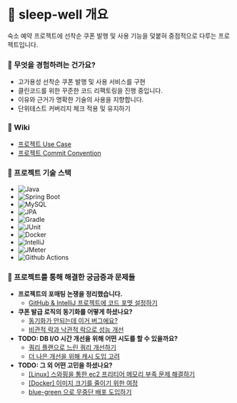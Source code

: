 # 🛌 sleep-well 개요

숙소 예약 프로젝트에 선착순 쿠폰 발행 및 사용 기능을 덫붙혀 중점적으로 다루는 프로젝트입니다.

### 🛌 무엇을 경험하려는 건가요?

- 고가용성 선착순 쿠폰 발행 및 사용 서비스를 구현
- 클린코드를 위한 꾸준한 코드 리팩토링을 진행 중입니다.
- 이유와 근거가 명확한 기술의 사용을 지향합니다.
- 단위테스트 커버리지 체크 적용 및 유지하기

### 🛌 Wiki

- [프로젝트 Use Case](https://github.com/HyoJongPark/sleep-well/wiki/Use-Case)
- [프로젝트 Commit Convention](https://github.com/HyoJongPark/sleep-well/wiki/Commit-Convention)

### 🛌 프로젝트 기술 스택

- ![Java](https://img.shields.io/badge/Java-17-007396?logo=java)
- ![Spring Boot](https://img.shields.io/badge/Spring%20Boot-3.2.5-6DB33F?logo=spring%20boot&logoColor=6DB33F)
- ![MySQL](https://img.shields.io/badge/MySQL-8.0-4479A1?logo=mysql&logoColor=4479A1)
- ![JPA](https://img.shields.io/badge/JPA-3.2.5-000000?logo=&logoColor=000000)
- ![Gradle](https://img.shields.io/badge/Gradle-8.5-02303A?logo=gradle&logoColor=02303A)
- ![JUnit](https://img.shields.io/badge/JUnit-5.8.2-25A162?logo=junit&logoColor=white)
- ![Docker](https://img.shields.io/badge/Docker-24.0.2-2496ED?logo=docker&logoColor=white)
- ![IntelliJ](https://img.shields.io/badge/IntelliJ-2024.1-000000?logo=intellijidea&logoColor=000000)
- ![JMeter](https://img.shields.io/badge/JMeter-5.6.2-D21717?logo=apache%20jmeter&logoColor=white)
- ![Github Actions](https://img.shields.io/badge/githubactions-Free-2496ED?logo=githubactions)

### 🛌 프로젝트를 통해 해결한 궁금증과 문제들

- **프로젝트의 포매팅 논쟁을 정리했습니다.**
    - [GitHub & IntelliJ 프로젝트에 코드 포멧 설정하기](https://velog.io/@phj5075/GitHub-IntelliJ-%ED%94%84%EB%A1%9C%EC%A0%9D%ED%8A%B8%EC%97%90-%EC%BD%94%EB%93%9C-%ED%8F%AC%EB%A9%A7-%EC%84%A4%EC%A0%95%ED%95%98%EA%B8%B0)
- **쿠폰 발급 로직의 동기화를 어떻게 하셨나요?**
    - [동기화가 안되는데 이거 버그에요?](https://velog.io/@phj5075/%EB%8F%99%EA%B8%B0%ED%99%94%EA%B0%80-%EC%95%88%EB%90%98%EB%8A%94%EB%8D%B0-%EC%9D%B4%EA%B1%B0-%EB%B2%84%EA%B7%B8%EC%97%90%EC%9A%94)
    - [비관적 락과 낙관적 락으로 성능 개선](https://velog.io/@phj5075/%EB%82%99%EA%B4%80%EC%A0%81-%EB%B9%84%EA%B4%80%EC%A0%81-%EB%9D%BD%EC%9C%BC%EB%A1%9C-%EB%8F%99%EA%B8%B0%ED%99%94%ED%95%98%EA%B8%B0)
- **TODO: DB I/O 시간 개선을 위해 어떤 시도를 할 수 있을까요?**
    - [쿼리 플랜으로 느린 쿼리 개선하기]()
    - [더 나은 개선을 위해 캐시 도입 고려]()
- **TODO: 그 외 어떤 고민을 하셨나요?**
    - [[Linux] 스와핑을 통한 ec2 프리티어 메모리 부족 문제 해결하기](https://velog.io/@phj5075/%EC%8A%A4%EC%99%80%ED%95%91%EC%9D%84-%ED%86%B5%ED%95%9C-ec2-%ED%94%84%EB%A6%AC%ED%8B%B0%EC%96%B4-%EB%A9%94%EB%AA%A8%EB%A6%AC-%EB%B6%80%EC%A1%B1-%ED%95%B4%EA%B2%B0%ED%95%98%EA%B8%B0)
    - [[Docker] 이미지 크기를 줄이기 위한 여정]()
    - [blue-green 으로 무중단 배포 도입하기]()

